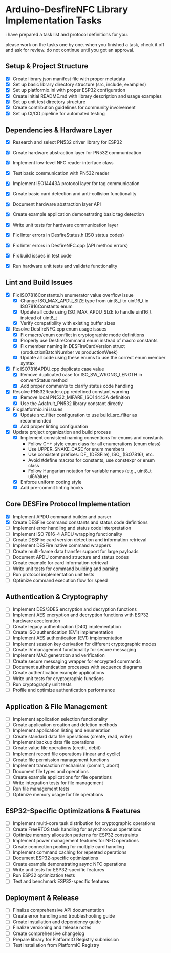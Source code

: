 # Arduino-DesfireNFC Library Implementation Tasks

i have prepared a task list and protocol definitions for you.

please work on the tasks one by one.
when you finished a task, check it off and ask for review. do not continue until you got an approval.

## Setup & Project Structure
- [x] Create library.json manifest file with proper metadata
- [x] Set up basic library directory structure (src, include, examples)
- [x] Set up platformio.ini with proper ESP32 configuration
- [x] Create initial README.md with library description and usage examples
- [x] Set up unit test directory structure
- [x] Create contribution guidelines for community involvement
- [x] Set up CI/CD pipeline for automated testing

## Dependencies & Hardware Layer
- [x] Research and select PN532 driver library for ESP32
- [x] Create hardware abstraction layer for PN532 communication
- [x] Implement low-level NFC reader interface class
- [x] Test basic communication with PN532 reader
- [x] Implement ISO14443A protocol layer for tag communication
- [x] Create basic card detection and anti-collision functionality
- [x] Document hardware abstraction layer API
- [x] Create example application demonstrating basic tag detection
- [x] Write unit tests for hardware communication layer
- [x] Fix linter errors in DesfireStatus.h (ISO status codes)
- [x] Fix linter errors in DesfireNFC.cpp (API method errors)
- [x] Fix build issues in test code
- [x] Run hardware unit tests and validate functionality


## Lint and Build Issues
- [x] Fix ISO7816Constants.h enumerator value overflow issue
  - [x] Change ISO_MAX_APDU_SIZE type from uint8_t to uint16_t in ISO7816Constants enum
  - [x] Update all code using ISO_MAX_APDU_SIZE to handle uint16_t instead of uint8_t
  - [x] Verify compatibility with existing buffer sizes
- [x] Resolve DesfireNFC.cpp enum usage issues
  - [x] Fix macro/enum conflict in cryptographic mode definitions
  - [x] Properly use DesfireCommand enum instead of macro constants
  - [x] Fix member naming in DESFireCardVersion struct (productionBatchNumber vs productionWeek)
  - [x] Update all code using these enums to use the correct enum member syntax
- [x] Fix ISO7816APDU.cpp duplicate case value
  - [x] Remove duplicated case for ISO_SW_WRONG_LENGTH in convertStatus method
  - [x] Add proper comments to clarify status code handling
- [x] Resolve PN532Reader.cpp redefined constant warning
  - [x] Remove local PN532_MIFARE_ISO14443A definition
  - [x] Use the Adafruit_PN532 library constant directly
- [x] Fix platformio.ini issues
  - [x] Update src_filter configuration to use build_src_filter as recommended
  - [x] Add proper linting configuration
- [x] Update project organization and build process
  - [x] Implement consistent naming conventions for enums and constants
    - Follow C++ style enum class for all enumerations (enum class)
    - Use UPPER_SNAKE_CASE for enum members
    - Use consistent prefixes: DF_ (DESFire), ISO_ (ISO7816), etc.
    - Avoid #define macros for constants, use constexpr or enum class
    - Follow Hungarian notation for variable names (e.g., uint8_t ui8Value)
  - [x] Enforce uniform coding style
  - [x] Add pre-commit linting hooks

## Core DESFire Protocol Implementation
- [x] Implement APDU command builder and parser
- [x] Create DESFire command constants and status code definitions
- [ ] Implement error handling and status code interpretation
- [ ] Implement ISO 7816-4 APDU wrapping functionality
- [ ] Create DESFire card version detection and information retrieval
- [ ] Implement DESFire native command wrappers
- [ ] Create multi-frame data transfer support for large payloads
- [ ] Document APDU command structure and status codes
- [ ] Create example for card information retrieval
- [ ] Write unit tests for command building and parsing
- [ ] Run protocol implementation unit tests
- [ ] Optimize command execution flow for speed

## Authentication & Cryptography
- [ ] Implement DES/3DES encryption and decryption functions
- [ ] Implement AES encryption and decryption functions with ESP32 hardware acceleration
- [ ] Create legacy authentication (D40) implementation
- [ ] Create ISO authentication (EV1) implementation
- [ ] Implement AES authentication (EV1) implementation
- [ ] Implement session key derivation for different cryptographic modes
- [ ] Create IV management functionality for secure messaging
- [ ] Implement MAC generation and verification
- [ ] Create secure messaging wrapper for encrypted commands
- [ ] Document authentication processes with sequence diagrams
- [ ] Create authentication example applications
- [ ] Write unit tests for cryptographic functions
- [ ] Run cryptography unit tests
- [ ] Profile and optimize authentication performance

## Application & File Management
- [ ] Implement application selection functionality
- [ ] Create application creation and deletion methods
- [ ] Implement application listing and enumeration
- [ ] Create standard data file operations (create, read, write)
- [ ] Implement backup data file operations
- [ ] Create value file operations (credit, debit)
- [ ] Implement record file operations (linear and cyclic)
- [ ] Create file permission management functions
- [ ] Implement transaction mechanism (commit, abort)
- [ ] Document file types and operations
- [ ] Create example applications for file operations
- [ ] Write integration tests for file management
- [ ] Run file management tests
- [ ] Optimize memory usage for file operations

## ESP32-Specific Optimizations & Features
- [ ] Implement multi-core task distribution for cryptographic operations
- [ ] Create FreeRTOS task handling for asynchronous operations
- [ ] Optimize memory allocation patterns for ESP32 constraints
- [ ] Implement power management features for NFC operations
- [ ] Create connection pooling for multiple card handling
- [ ] Implement command caching for repeated operations
- [ ] Document ESP32-specific optimizations
- [ ] Create example demonstrating async NFC operations
- [ ] Write unit tests for ESP32-specific features
- [ ] Run ESP32 optimization tests
- [ ] Test and benchmark ESP32-specific features

## Deployment & Release
- [ ] Finalize comprehensive API documentation
- [ ] Create error handling and troubleshooting guide
- [ ] Create installation and dependency guide
- [ ] Finalize versioning and release notes
- [ ] Create comprehensive changelog
- [ ] Prepare library for PlatformIO Registry submission
- [ ] Test installation from PlatformIO Registry 